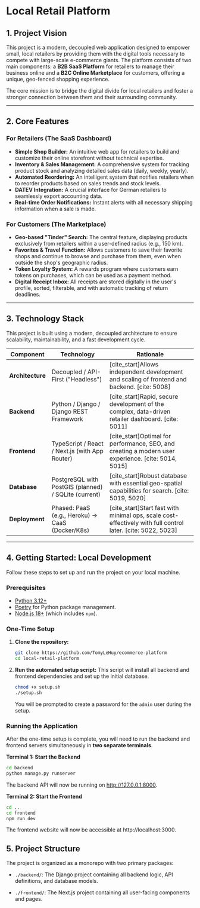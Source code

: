 # Local Retail Platform

## 1. Project Vision

This project is a modern, decoupled web application designed to empower small, local retailers by providing them with the digital tools necessary to compete with large-scale e-commerce giants. The platform consists of two main components: a **B2B SaaS Platform** for retailers to manage their business online and a **B2C Online Marketplace** for customers, offering a unique, geo-fenced shopping experience.

The core mission is to bridge the digital divide for local retailers and foster a stronger connection between them and their surrounding community.

---

## 2. Core Features

### For Retailers (The SaaS Dashboard)
* **Simple Shop Builder:** An intuitive web app for retailers to build and customize their online storefront without technical expertise.
* **Inventory & Sales Management:** A comprehensive system for tracking product stock and analyzing detailed sales data (daily, weekly, yearly).
* **Automated Reordering:** An intelligent system that notifies retailers when to reorder products based on sales trends and stock levels.
* **DATEV Integration:** A crucial interface for German retailers to seamlessly export accounting data.
* **Real-time Order Notifications:** Instant alerts with all necessary shipping information when a sale is made.

### For Customers (The Marketplace)
* **Geo-based "Tinder" Search:** The central feature, displaying products exclusively from retailers within a user-defined radius (e.g., 150 km).
* **Favorites & Travel Function:** Allows customers to save their favorite shops and continue to browse and purchase from them, even when outside the shop's geographic radius.
* **Token Loyalty System:** A rewards program where customers earn tokens on purchases, which can be used as a payment method.
* **Digital Receipt Inbox:** All receipts are stored digitally in the user's profile, sorted, filterable, and with automatic tracking of return deadlines.

---

## 3. Technology Stack

This project is built using a modern, decoupled architecture to ensure scalability, maintainability, and a fast development cycle.


| Component      | Technology                                    | Rationale                                                                        |
| -------------- | --------------------------------------------- | -------------------------------------------------------------------------------- |
| **Architecture** | Decoupled / API-First ("Headless")            | [cite_start]Allows independent development and scaling of frontend and backend. [cite: 5008]              |
| **Backend** | Python / Django / Django REST Framework       | [cite_start]Rapid, secure development of the complex, data-driven retailer dashboard. [cite: 5011]        |
| **Frontend** | TypeScript / React / Next.js (with App Router) | [cite_start]Optimal for performance, SEO, and creating a modern user experience. [cite: 5014, 5015]             |
| **Database** | PostgreSQL with PostGIS (planned) / SQLite (current)  | [cite_start]Robust database with essential geo-spatial capabilities for search. [cite: 5019, 5020] |
| **Deployment** | Phased: PaaS (e.g., Heroku) → CaaS (Docker/K8s)     | [cite_start]Start fast with minimal ops, scale cost-effectively with full control later. [cite: 5022, 5023]     |

---

## 4. Getting Started: Local Development

Follow these steps to set up and run the project on your local machine.

### Prerequisites
* [Python 3.12+](https://www.python.org/downloads/)
* [Poetry](https://python-poetry.org/docs/#installation) for Python package management.
* [Node.js 18+](https://nodejs.org/) (which includes `npm`).

### One-Time Setup

1.  **Clone the repository:**
    ```bash
    git clone https://github.com/TomyLeHuy/ecommerce-platform
    cd local-retail-platform
    ```

2.  **Run the automated setup script:**
    This script will install all backend and frontend dependencies and set up the initial database.
    ```bash
    chmod +x setup.sh
    ./setup.sh
    ```
    You will be prompted to create a password for the `admin` user during the setup.

### Running the Application

After the one-time setup is complete, you will need to run the backend and frontend servers simultaneously in **two separate terminals**.

**Terminal 1: Start the Backend**
```bash
cd backend
python manage.py runserver
```
The backend API will now be running on http://127.0.0.1:8000.

**Terminal 2: Start the Frontend**
```bash
cd ..
cd frontend
npm run dev
```
The frontend website will now be accessible at http://localhost:3000.

## 5. Project Structure
The project is organized as a monorepo with two primary packages:

- `./backend/`: The Django project containing all backend logic, API definitions, and database models.

- `./frontend/`: The Next.js project containing all user-facing components and pages.

